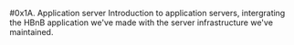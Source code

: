 #0x1A. Application server
Introduction to application servers, intergrating the HBnB application we've made with the server infrastructure we've maintained.
